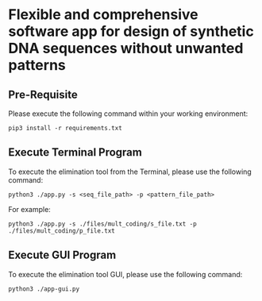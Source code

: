 # Flexible and comprehensive software app for design of synthetic DNA sequences without unwanted patterns

## Pre-Requisite

Please execute the following command within your working environment:

```
pip3 install -r requirements.txt
```

## Execute Terminal Program

To execute the elimination tool from the Terminal, please use the following command:

```
python3 ./app.py -s <seq_file_path> -p <pattern_file_path>
```

For example:

```
python3 ./app.py -s ./files/mult_coding/s_file.txt -p ./files/mult_coding/p_file.txt
```

## Execute GUI Program

To execute the elimination tool GUI, please use the following command:

```
python3 ./app-gui.py
```
